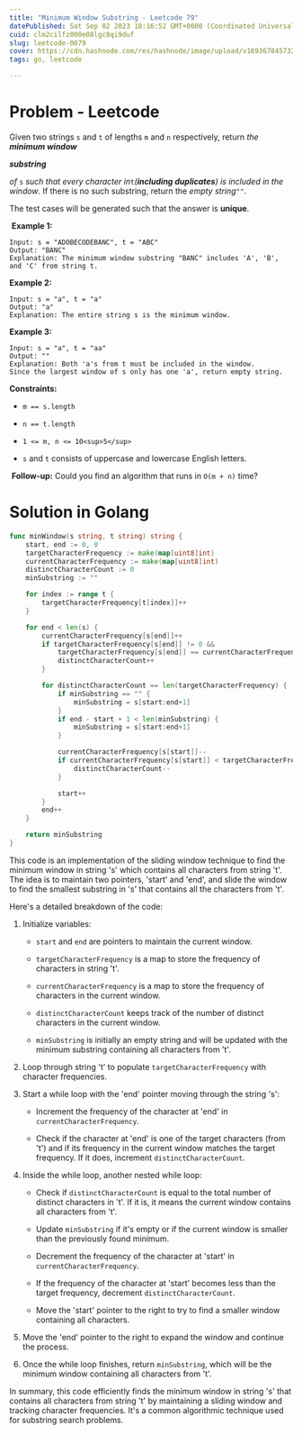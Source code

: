 ```yaml
---
title: "Minimum Window Substring - Leetcode 79"
datePublished: Sat Sep 02 2023 18:16:52 GMT+0000 (Coordinated Universal Time)
cuid: clm2cilfz000e08lgc8qi9duf
slug: leetcode-0079
cover: https://cdn.hashnode.com/res/hashnode/image/upload/v1693678457322/e0e88692-e5e0-4c7e-8cdd-7f05b6455ed5.jpeg
tags: go, leetcode

---
```


# Problem - Leetcode

Given two strings `s` and `t` of lengths `m` and `n` respectively, return *the* ***minimum window***

***substring***

*of* `s` *such that every character in*`t`*(****including duplicates****) is included in the window*. If there is no such substring, return the *empty string*`""`.

The test cases will be generated such that the answer is **unique**.

 **Example 1:**

```plaintext
Input: s = "ADOBECODEBANC", t = "ABC"
Output: "BANC"
Explanation: The minimum window substring "BANC" includes 'A', 'B', and 'C' from string t.
```

**Example 2:**

```plaintext
Input: s = "a", t = "a"
Output: "a"
Explanation: The entire string s is the minimum window.
```

**Example 3:**

```plaintext
Input: s = "a", t = "aa"
Output: ""
Explanation: Both 'a's from t must be included in the window.
Since the largest window of s only has one 'a', return empty string.
```

**Constraints:**

* `m == s.length`
    
* `n == t.length`
    
* `1 <= m, n <= 10<sup>5</sup>`
    
* `s` and `t` consists of uppercase and lowercase English letters.
    

 **Follow-up:** Could you find an algorithm that runs in `O(m + n)` time?

# Solution in Golang

```go
func minWindow(s string, t string) string {
	start, end := 0, 0
	targetCharacterFrequency := make(map[uint8]int)
	currentCharacterFrequency := make(map[uint8]int)
	distinctCharacterCount := 0
	minSubstring := ""

	for index := range t {
		targetCharacterFrequency[t[index]]++
	}

	for end < len(s) {
		currentCharacterFrequency[s[end]]++
		if targetCharacterFrequency[s[end]] != 0 &&
			targetCharacterFrequency[s[end]] == currentCharacterFrequency[s[end]] {
			distinctCharacterCount++
		}

		for distinctCharacterCount == len(targetCharacterFrequency) {
			if minSubstring == "" {
				minSubstring = s[start:end+1]
			}
			if end - start + 1 < len(minSubstring) {
				minSubstring = s[start:end+1]
			}

			currentCharacterFrequency[s[start]]--
			if currentCharacterFrequency[s[start]] < targetCharacterFrequency[s[start]] {
				distinctCharacterCount--
			}

			start++
		}
		end++
	}

	return minSubstring
}
```

This code is an implementation of the sliding window technique to find the minimum window in string 's' which contains all characters from string 't'. The idea is to maintain two pointers, 'start' and 'end', and slide the window to find the smallest substring in 's' that contains all the characters from 't'.

Here's a detailed breakdown of the code:

1. Initialize variables:
    
    * `start` and `end` are pointers to maintain the current window.
        
    * `targetCharacterFrequency` is a map to store the frequency of characters in string 't'.
        
    * `currentCharacterFrequency` is a map to store the frequency of characters in the current window.
        
    * `distinctCharacterCount` keeps track of the number of distinct characters in the current window.
        
    * `minSubstring` is initially an empty string and will be updated with the minimum substring containing all characters from 't'.
        
2. Loop through string 't' to populate `targetCharacterFrequency` with character frequencies.
    
3. Start a while loop with the 'end' pointer moving through the string 's':
    
    * Increment the frequency of the character at 'end' in `currentCharacterFrequency`.
        
    * Check if the character at 'end' is one of the target characters (from 't') and if its frequency in the current window matches the target frequency. If it does, increment `distinctCharacterCount`.
        
4. Inside the while loop, another nested while loop:
    
    * Check if `distinctCharacterCount` is equal to the total number of distinct characters in 't'. If it is, it means the current window contains all characters from 't'.
        
    * Update `minSubstring` if it's empty or if the current window is smaller than the previously found minimum.
        
    * Decrement the frequency of the character at 'start' in `currentCharacterFrequency`.
        
    * If the frequency of the character at 'start' becomes less than the target frequency, decrement `distinctCharacterCount`.
        
    * Move the 'start' pointer to the right to try to find a smaller window containing all characters.
        
5. Move the 'end' pointer to the right to expand the window and continue the process.
    
6. Once the while loop finishes, return `minSubstring`, which will be the minimum window containing all characters from 't'.
    

In summary, this code efficiently finds the minimum window in string 's' that contains all characters from string 't' by maintaining a sliding window and tracking character frequencies. It's a common algorithmic technique used for substring search problems.